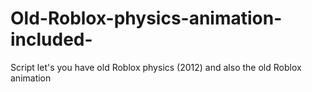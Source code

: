 # Old-Roblox-physics-animation-included-
Script let's you have old Roblox physics (2012) and also the old Roblox animation
